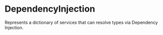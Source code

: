 # DependencyInjection
Represents a dictionary of services that can resolve types via Dependency Injection.
